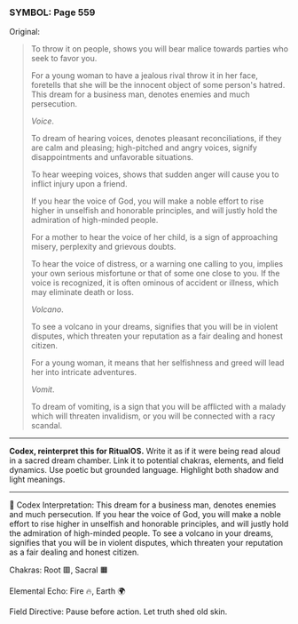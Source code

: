 ### SYMBOL: Page 559

Original:
> To throw it on people, shows you will bear malice towards parties
> who seek to favor you.
> 
> 
> For a young woman to have a jealous rival throw it in her face,
> foretells that she will be the innocent object of some person's hatred.
> This dream for a business man, denotes enemies and much persecution.
> 
> 
> _Voice_.
> 
> 
> To dream of hearing voices, denotes pleasant reconciliations,
> if they are calm and pleasing; high-pitched and angry voices,
> signify disappointments and unfavorable situations.
> 
> 
> To hear weeping voices, shows that sudden anger will cause you to inflict
> injury upon a friend.
> 
> 
> If you hear the voice of God, you will make a noble effort to rise higher
> in unselfish and honorable principles, and will justly hold the admiration
> of high-minded people.
> 
> 
> For a mother to hear the voice of her child, is a sign of approaching misery,
> perplexity and grievous doubts.
> 
> 
> To hear the voice of distress, or a warning one calling to you,
> implies your own serious misfortune or that of some one close to you.
> If the voice is recognized, it is often ominous of accident or illness,
> which may eliminate death or loss.
> 
> 
> _Volcano_.
> 
> 
> To see a volcano in your dreams, signifies that you will be
> in violent disputes, which threaten your reputation as a fair
> dealing and honest citizen.
> 
> 
> For a young woman, it means that her selfishness and greed will lead
> her into intricate adventures.
> 
> 
> _Vomit_.
> 
> 
> To dream of vomiting, is a sign that you will be afflicted with a malady
> which will threaten invalidism, or you will be connected with a racy scandal.

---

**Codex, reinterpret this for RitualOS.**
Write it as if it were being read aloud in a sacred dream chamber.
Link it to potential chakras, elements, and field dynamics.
Use poetic but grounded language.
Highlight both shadow and light meanings.

---

🔁 Codex Interpretation:
This dream for a business man, denotes enemies and much persecution. If you hear the voice of God, you will make a noble effort to rise higher in unselfish and honorable principles, and will justly hold the admiration of high-minded people. To see a volcano in your dreams, signifies that you will be in violent disputes, which threaten your reputation as a fair dealing and honest citizen.

Chakras: Root 🟥, Sacral 🟧

Elemental Echo: Fire 🔥, Earth 🌍

Field Directive: Pause before action. Let truth shed old skin.
